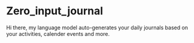 # Zero_input_journal
Hi there, my language model auto-generates your daily journals based on your activities, calender events and more.
